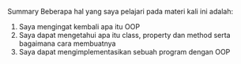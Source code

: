 Summary
Beberapa hal yang saya pelajari pada materi kali ini adalah:
1. Saya mengingat kembali apa itu OOP
2. Saya dapat mengetahui apa itu class, property dan method serta bagaimana cara membuatnya
3. Saya dapat mengimplementasikan sebuah program dengan OOP